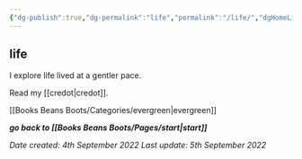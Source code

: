 ```yaml
---
{"dg-publish":true,"dg-permalink":"life","permalink":"/life/","dgHomeLink":true,"dgPassFrontmatter":false}
---
```



## life

I explore life lived at a gentler pace.

Read my [[credot|credot]].

[[Books Beans Boots/Categories/evergreen|evergreen]]

***go back to [[Books Beans Boots/Pages/start|start]]***

*Date created: 4th September 2022*
*Last update: 5th September 2022*